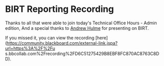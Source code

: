 # BIRT Reporting Recording
Thanks to all that were able to join today's Technical Office Hours - Admin
edition, And a special thanks to [Andrew
Hulme](https://community.blackboard.com/people/ahulme) for presenting on BIRT.

If you missed it, you can view the recording
[here](https://community.blackboard.com/external-link.jspa?url=https%3A%2F%2Fu
s.bbcollab.com%2Frecording%2FD6C51275429B8EBF8FC870AC8763C8DD).

